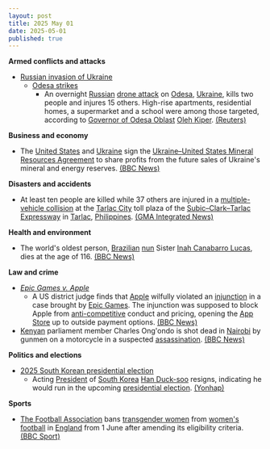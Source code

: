```yaml
---
layout: post
title: 2025 May 01
date: 2025-05-01
published: true
---
```



**Armed conflicts and attacks**

* [Russian invasion of Ukraine](https://en.wikipedia.org/wiki/Russian_invasion_of_Ukraine "Russian invasion of Ukraine")
  + [Odesa strikes](https://en.wikipedia.org/wiki/Odesa_strikes_%282022%E2%80%93present%29 "Odesa strikes (2022–present)")
    - An overnight [Russian](https://en.wikipedia.org/wiki/Russian_Armed_Forces "Russian Armed Forces") [drone attack](https://en.wikipedia.org/wiki/Drone_warfare "Drone warfare") on [Odesa](https://en.wikipedia.org/wiki/Odesa "Odesa"), [Ukraine](https://en.wikipedia.org/wiki/Ukraine "Ukraine"), kills two people and injures 15 others. High-rise apartments, residential homes, a supermarket and a school were among those targeted, according to [Governor of Odesa Oblast](https://en.wikipedia.org/wiki/Governor_of_Odesa_Oblast "Governor of Odesa Oblast") [Oleh Kiper](https://en.wikipedia.org/wiki/Oleh_Kiper "Oleh Kiper"). [(Reuters)](https://www.reuters.com/world/europe/russian-drones-damage-dwellings-infrastructure-ukraines-odesa-2025-04-30/)

**Business and economy**

* The [United States](https://en.wikipedia.org/wiki/United_States "United States") and [Ukraine](https://en.wikipedia.org/wiki/Ukraine "Ukraine") sign the [Ukraine–United States Mineral Resources Agreement](https://en.wikipedia.org/wiki/Ukraine%E2%80%93United_States_Mineral_Resources_Agreement "Ukraine–United States Mineral Resources Agreement") to share profits from the future sales of Ukraine's mineral and energy reserves. [(BBC News)](https://www.bbc.com/news/articles/c5ypw7pn9q3o)

**Disasters and accidents**

* At least ten people are killed while 37 others are injured in a [multiple-vehicle collision](https://en.wikipedia.org/wiki/Multiple-vehicle_collision "Multiple-vehicle collision") at the [Tarlac City](https://en.wikipedia.org/wiki/Tarlac_City "Tarlac City") toll plaza of the [Subic–Clark–Tarlac Expressway](https://en.wikipedia.org/wiki/Subic%E2%80%93Clark%E2%80%93Tarlac_Expressway "Subic–Clark–Tarlac Expressway") in [Tarlac](https://en.wikipedia.org/wiki/Tarlac "Tarlac"), [Philippines](https://en.wikipedia.org/wiki/Philippines "Philippines"). [(GMA Integrated News)](https://www.gmanetwork.com/news/topstories/metro/944642/12-dead-over-20-hurt-in-sctex-toll-plaza-multiple-collision/story/)

**Health and environment**

* The world's oldest person, [Brazilian](https://en.wikipedia.org/wiki/Brazil "Brazil") [nun](https://en.wikipedia.org/wiki/Nun "Nun") Sister [Inah Canabarro Lucas](https://en.wikipedia.org/wiki/Inah_Canabarro_Lucas "Inah Canabarro Lucas"), dies at the age of 116. [(BBC News)](https://www.bbc.com/news/articles/cr4nv0g15xyo)

**Law and crime**

* *[Epic Games v. Apple](https://en.wikipedia.org/wiki/Epic_Games_v._Apple "Epic Games v. Apple")*
  + A US district judge finds that [Apple](https://en.wikipedia.org/wiki/Apple_Inc. "Apple Inc.") wilfully violated an [injunction](https://en.wikipedia.org/wiki/Injunction "Injunction") in a case brought by [Epic Games](https://en.wikipedia.org/wiki/Epic_Games "Epic Games"). The injunction was supposed to block Apple from [anti-competitive](https://en.wikipedia.org/wiki/Anti-competitive "Anti-competitive") conduct and pricing, opening the [App Store](https://en.wikipedia.org/wiki/App_Store "App Store") up to outside payment options. [(BBC News)](https://www.bbc.com/news/articles/c62xv43xqq5o)
* [Kenyan](https://en.wikipedia.org/wiki/Kenya "Kenya") parliament member Charles Ong'ondo is shot dead in [Nairobi](https://en.wikipedia.org/wiki/Nairobi "Nairobi") by gunmen on a motorcycle in a suspected [assassination](https://en.wikipedia.org/wiki/Assassination "Assassination"). [(BBC News)](https://www.bbc.com/news/articles/creq4gz0grzo)

**Politics and elections**

* [2025 South Korean presidential election](https://en.wikipedia.org/wiki/2025_South_Korean_presidential_election "2025 South Korean presidential election")
  + Acting [President](https://en.wikipedia.org/wiki/President_of_South_Korea "President of South Korea") of [South Korea](https://en.wikipedia.org/wiki/South_Korea "South Korea") [Han Duck-soo](https://en.wikipedia.org/wiki/Han_Duck-soo "Han Duck-soo") resigns, indicating he would run in the upcoming [presidential election](https://en.wikipedia.org/wiki/Presidential_elections_in_South_Korea "Presidential elections in South Korea"). [(Yonhap)](https://en.yna.co.kr/view/AEN20250501005400315)

**Sports**

* [The Football Association](https://en.wikipedia.org/wiki/The_Football_Association "The Football Association") bans [transgender women](https://en.wikipedia.org/wiki/Trans_woman "Trans woman") from [women's football](https://en.wikipedia.org/wiki/Women%27s_football_in_England "Women's football in England") in [England](https://en.wikipedia.org/wiki/England "England") from 1 June after amending its eligibility criteria. [(BBC Sport)](https://www.bbc.co.uk/sport/football/articles/cz01z4rdx4no)
